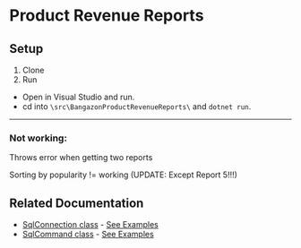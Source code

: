 # Product Revenue Reports


## Setup
1. Clone
2. Run

* Open in Visual Studio and run. 
* cd into `\src\BangazonProductRevenueReports\` and `dotnet run`.

----

### Not working: 
Throws error when getting two reports

Sorting by popularity != working (UPDATE: Except Report 5!!!)


## Related Documentation

- [SqlConnection class](https://msdn.microsoft.com/en-us/library/system.data.sqlclient.sqlconnection(v=vs.110).aspx) - [See Examples](https://msdn.microsoft.com/en-us/library/system.data.sqlclient.sqlconnection(v=vs.110).aspx#Examples)
- [SqlCommand class](https://msdn.microsoft.com/en-us/library/system.data.sqlclient.sqlcommand(v=vs.110).aspx) - [See Examples](https://msdn.microsoft.com/en-us/library/system.data.sqlclient.sqlcommand(v=vs.110).aspx#Examples)
